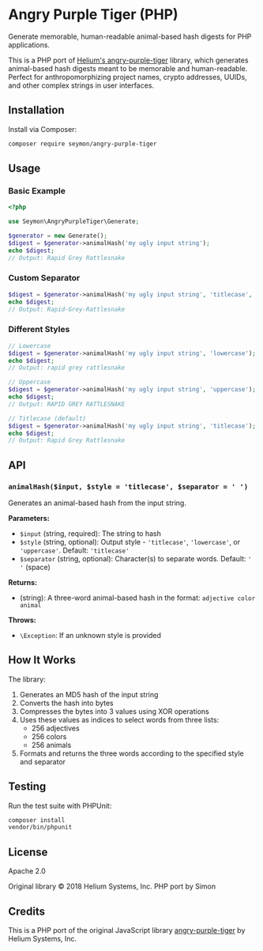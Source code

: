 # Angry Purple Tiger (PHP)

Generate memorable, human-readable animal-based hash digests for PHP applications.

This is a PHP port of [Helium's angry-purple-tiger](https://github.com/helium/angry-purple-tiger) library, which generates animal-based hash digests meant to be memorable and human-readable. Perfect for anthropomorphizing project names, crypto addresses, UUIDs, and other complex strings in user interfaces.

## Installation

Install via Composer:

```bash
composer require seymon/angry-purple-tiger
```

## Usage

### Basic Example

```php
<?php

use Seymon\AngryPurpleTiger\Generate;

$generator = new Generate();
$digest = $generator->animalHash('my ugly input string');
echo $digest;
// Output: Rapid Grey Rattlesnake
```

### Custom Separator

```php
$digest = $generator->animalHash('my ugly input string', 'titlecase', '-');
echo $digest;
// Output: Rapid-Grey-Rattlesnake
```

### Different Styles

```php
// Lowercase
$digest = $generator->animalHash('my ugly input string', 'lowercase');
echo $digest;
// Output: rapid grey rattlesnake

// Uppercase
$digest = $generator->animalHash('my ugly input string', 'uppercase');
echo $digest;
// Output: RAPID GREY RATTLESNAKE

// Titlecase (default)
$digest = $generator->animalHash('my ugly input string', 'titlecase');
echo $digest;
// Output: Rapid Grey Rattlesnake
```

## API

### `animalHash($input, $style = 'titlecase', $separator = ' ')`

Generates an animal-based hash from the input string.

**Parameters:**
- `$input` (string, required): The string to hash
- `$style` (string, optional): Output style - `'titlecase'`, `'lowercase'`, or `'uppercase'`. Default: `'titlecase'`
- `$separator` (string, optional): Character(s) to separate words. Default: `' '` (space)

**Returns:**
- (string): A three-word animal-based hash in the format: `adjective color animal`

**Throws:**
- `\Exception`: If an unknown style is provided

## How It Works

The library:
1. Generates an MD5 hash of the input string
2. Converts the hash into bytes
3. Compresses the bytes into 3 values using XOR operations
4. Uses these values as indices to select words from three lists:
   - 256 adjectives
   - 256 colors
   - 256 animals
5. Formats and returns the three words according to the specified style and separator

## Testing

Run the test suite with PHPUnit:

```bash
composer install
vendor/bin/phpunit
```

## License

Apache 2.0

Original library © 2018 Helium Systems, Inc.
PHP port by Simon

## Credits

This is a PHP port of the original JavaScript library [angry-purple-tiger](https://github.com/helium/angry-purple-tiger) by Helium Systems, Inc.
